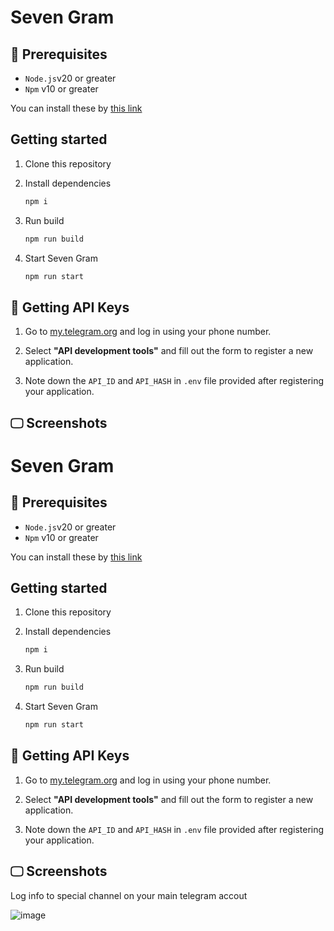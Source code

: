 # Seven Gram

## 📌 Prerequisites

- `Node.js`v20 or greater
- `Npm` v10 or greater

You can install these by [this link](https://nodejs.org/en/download/)

## Getting started

1. Clone this repository

2. Install dependencies

    ```sh
    npm i
    ```

3. Run build

    ```sh
    npm run build
    ```

4. Start Seven Gram

    ```sh
    npm run start
    ```

## 📃 Getting API Keys

1. Go to [my.telegram.org](https://my.telegram.org) and log in using your phone number.

2. Select **"API development tools"** and fill out the form to register a new application.
3. Note down the `API_ID` and `API_HASH` in `.env` file provided after registering your application.

## 🖵 Screenshots

# Seven Gram

## 📌 Prerequisites

- `Node.js`v20 or greater
- `Npm` v10 or greater

You can install these by [this link](https://nodejs.org/en/download/)

## Getting started

1. Clone this repository

2. Install dependencies

    ```sh
    npm i
    ```

3. Run build

    ```sh
    npm run build
    ```

4. Start Seven Gram

    ```sh
    npm run start
    ```

## 📃 Getting API Keys

1. Go to [my.telegram.org](https://my.telegram.org) and log in using your phone number.

2. Select **"API development tools"** and fill out the form to register a new application.
3. Note down the `API_ID` and `API_HASH` in `.env` file provided after registering your application.

## 🖵 Screenshots

Log info to special channel on your main telegram accout

![image](https://github.com/user-attachments/assets/17233eea-6ff3-4f62-8e42-17aa33dd97bb)
